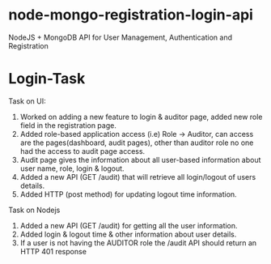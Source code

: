 # node-mongo-registration-login-api

NodeJS + MongoDB API for User Management, Authentication and Registration

# Login-Task
Task on UI:
1. Worked on adding a new feature to login & auditor page, added new role field in the registration page.
2. Added role-based application access (i.e) Role -> Auditor, can access are the pages(dashboard, audit pages), other than auditor role no one had the access to audit page access.
3. Audit page gives the information about all user-based information about user name, role, login & logout.
4. Added a new API (GET /audit) that will retrieve all login/logout of users details.
5. Added HTTP (post method) for updating logout time information.

Task on Nodejs
1. Added a new API (GET /audit) for getting all the user information.
2. Added login & logout time & other information about user details.
3. If a user is not having the AUDITOR role the /audit API should return an HTTP 401 response









